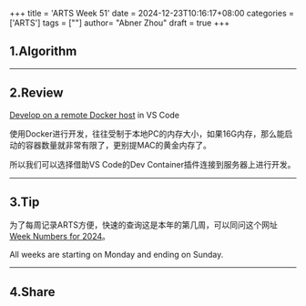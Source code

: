 +++
title = 'ARTS Week 51'
date = 2024-12-23T10:16:17+08:00
categories = ['ARTS']
tags = [""]
author=  "Abner Zhou"
draft = true
+++
## 1.Algorithm

---

## 2.Review

[Develop on a remote Docker host](https://code.visualstudio.com/remote/advancedcontainers/develop-remote-host) in VS Code

使用Docker进行开发，往往受制于本地PC的内存大小，如果16G内存，那么能启动的容器数量就非常有限了，更别提MAC的黄金内存了。

所以我们可以选择借助VS Code的Dev Container插件连接到服务器上进行开发。

---

## 3.Tip

为了每周记录ARTS方便，快速的查询这是本年的第几周，可以同问这个网址[Week Numbers for 2024](https://www.epochconverter.com/weeks/2024)。

All weeks are starting on Monday and ending on Sunday.

---

## 4.Share
